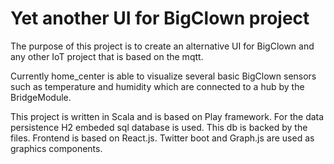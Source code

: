 # Yet another UI for BigClown project
The purpose of this project is to create an alternative UI for BigClown and any other IoT project that is based on the mqtt.

Currently home_center is able to visualize several basic BigClown sensors such as temperature and humidity which are connected to a hub by the BridgeModule.

This project is written in Scala and is based on Play framework. For the data persistence H2 embeded sql database is used. This db is backed by the files. Frontend is based on React.js. Twitter boot and Graph.js are used as graphics components.
